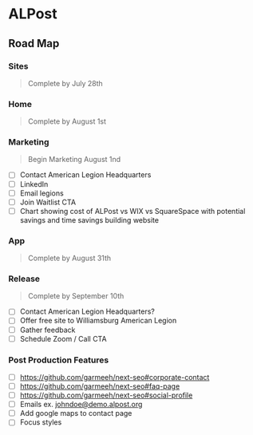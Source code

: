 # ALPost

## Road Map

### Sites

> Complete by July 28th

### Home

> Complete by August 1st

### Marketing

> Begin Marketing August 1nd

- [ ] Contact American Legion Headquarters
- [ ] LinkedIn
- [ ] Email legions
- [ ] Join Waitlist CTA
- [ ] Chart showing cost of ALPost vs WIX vs SquareSpace with potential savings and time savings building website

### App

> Complete by August 31th

### Release

> Complete by September 10th

- [ ] Contact American Legion Headquarters?
- [ ] Offer free site to Williamsburg American Legion
- [ ] Gather feedback
- [ ] Schedule Zoom / Call CTA

### Post Production Features

- [ ] https://github.com/garmeeh/next-seo#corporate-contact
- [ ] https://github.com/garmeeh/next-seo#faq-page
- [ ] https://github.com/garmeeh/next-seo#social-profile
- [ ] Emails ex. johndoe@demo.alpost.org
- [ ] Add google maps to contact page
- [ ] Focus styles
